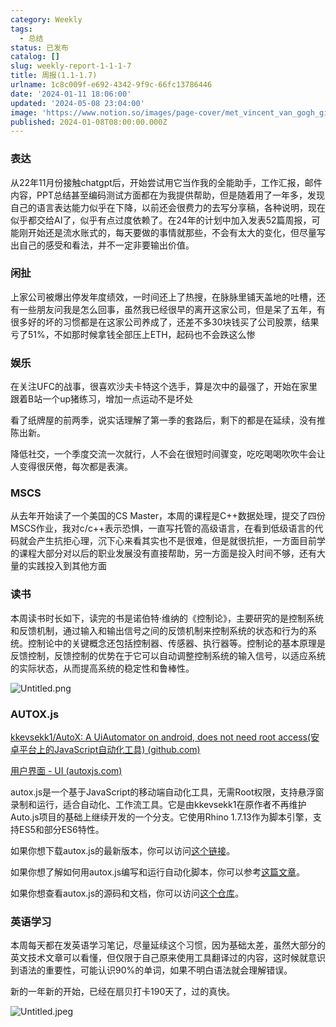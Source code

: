 ```yaml
---
category: Weekly
tags:
  - 总结
status: 已发布
catalog: []
slug: weekly-report-1-1-1-7
title: 周报(1.1-1.7)
urlname: 1c8c009f-e692-4342-9f9c-66fc13786446
date: '2024-01-11 18:06:00'
updated: '2024-05-08 23:04:00'
image: 'https://www.notion.so/images/page-cover/met_vincent_van_gogh_ginoux.jpg'
published: 2024-01-08T08:00:00.000Z
---
```


### 表达


从22年11月份接触chatgpt后，开始尝试用它当作我的全能助手，工作汇报，邮件内容，PPT总结甚至编码测试方面都在为我提供帮助，但是随着用了一年多，发现自己的语言表达能力似乎在下降，以前还会很费力的去写分享稿，各种说明，现在似乎都交给AI了，似乎有点过度依赖了。在24年的计划中加入发表52篇周报，可能刚开始还是流水账式的，每天要做的事情就那些，不会有太大的变化，但尽量写出自己的感受和看法，并不一定非要输出价值。


### 闲扯


上家公司被爆出停发年度绩效，一时间还上了热搜，在脉脉里铺天盖地的吐槽，还有一些朋友问我是怎么回事，虽然我已经很早的离开这家公司，但是呆了五年，有很多好的坏的习惯都是在这家公司养成了，还差不多30块钱买了公司股票，结果亏了51%，不如那时候拿钱全部压上ETH，起码也不会跌这么惨


### 娱乐


在关注UFC的战事，很喜欢沙夫卡特这个选手，算是次中的最强了，开始在家里跟着B站一个up猪练习，增加一点运动不是坏处


看了纸牌屋的前两季，说实话理解了第一季的套路后，剩下的都是在延续，没有推陈出新。


降低社交，一个季度交流一次就行，人不会在很短时间骤变，吃吃喝喝吹吹牛会让人变得很厌倦，每次都是表演。


### MSCS


从去年开始读了一个美国的CS Master，本周的课程是C++数据处理，提交了四份MSCS作业，我对c/c++表示恐惧，一直写托管的高级语言，在看到低级语言的代码就会产生抗拒心理，沉下心来看其实也不是很难，但是就很抗拒，一方面目前学的课程大部分对以后的职业发展没有直接帮助，另一方面是投入时间不够，还有大量的实践投入到其他方面


### 读书


本周读书时长如下，读完的书是诺伯特·维纳的《控制论》，主要研究的是控制系统和反馈机制，通过输入和输出信号之间的反馈机制来控制系统的状态和行为的系统。控制论中的关键概念还包括控制器、传感器、执行器等。控制论的基本原理是反馈控制，反馈控制的优势在于它可以自动调整控制系统的输入信号，以适应系统的实际状态，从而提高系统的稳定性和鲁棒性。


![Untitled.png](https://prod-files-secure.s3.us-west-2.amazonaws.com/5d24fe63-e567-4804-86f9-9fdc62e13082/4d744901-b410-4924-8554-36cce6e9aab7/Untitled.png?X-Amz-Algorithm=AWS4-HMAC-SHA256&X-Amz-Content-Sha256=UNSIGNED-PAYLOAD&X-Amz-Credential=ASIAZI2LB466ZTDVXNEK%2F20250416%2Fus-west-2%2Fs3%2Faws4_request&X-Amz-Date=20250416T053956Z&X-Amz-Expires=3600&X-Amz-Security-Token=IQoJb3JpZ2luX2VjELX%2F%2F%2F%2F%2F%2F%2F%2F%2F%2FwEaCXVzLXdlc3QtMiJIMEYCIQD2N1hc%2F6T%2FZUfkxUVlF6EBpiDYRNamCVq0NyU51SaoTAIhAIe3eeTN8i6OhR74FzzfRYGVwnO6TL3EhALgJNAFBmI2Kv8DCD4QABoMNjM3NDIzMTgzODA1Igz8xMjVK9Z7BA6rofkq3AM%2FJ1WXcWI0LypTRcx7VyXc6luiMI6zKtGrqaLbIQ5%2BP4QJcD9F5FtLw%2Fp0q%2BW3r%2BBMf2F6I7n6DUN1E1QqaUpVZdZBHbKn%2FqjhWT4OmtNeL84YJ4ULTYpvHN1ghAsPFp8aIPAwIL11yS12sQQkvpOjXMK3EVWeWVzKyqNWri9tE4Z%2FGDJxFbEZqwWSprHRRl%2Bac4xEI3on8a2GLQ5ZCme7LOIKbGUDhfc0itHjPZqZPuQdzYqHovKVvegbfDOdv4sfId6m%2BdK8GQOGatGe2UbVzM3U7rvrZfxuv%2BdZYEBpYloljmMOng2tAFfW5JOGOT%2BYCoywrGdLp%2BLglvE9rgewZA%2BJiYDplieAk25GjzFyChR8Zxp9tch%2B8DFa8vM52JldQHHtdS40tnxTaC9pXVkriobxP1Mgg%2FG6%2B5X3yPlKSaMzgHDzeXVH5bAZ0wc7fmrW%2Fd2SXtArpOCow9SeuMAclny%2B5eUo2CeHNT3P7jUV7i8TRfZcIAqWdUwl4FwzfrhWI%2FukpiJN5f%2FBxo4aPzOiwizdsBmRznD%2BU1lCwSLsY3Z2znZ3rK%2BdGQU0VXUePfN0pMpWN33aRjKx5zEAkB6elaP0WLGCh%2FtTfVtP7WPXT%2BQyaTZbdE7wzDK4QDD%2F7vy%2FBjqkAaiiX8lZJAduEcRt1gWwZEogAFGNpx9RRE5GBOwuLvrRr1Bui7Qf9ro313iOVwzDIj1SUUjxfK44tvbQFFLMk0p%2FWr%2B4lEKVzSBalrOTMjW9z8O2DB%2BvsXoKszXy1dtJ%2F%2FqubBCjXyELqK7ytERbe3s6PrMK6i0FA%2Fy30laBr7h5OTds3r0dBjnEtOHfecAf2jRheRfOfTwDjSwpcHUzhPMUWIeT&X-Amz-Signature=41e976d8616982ef5dd7a30bb712935b69ce1e7d7c9e4325af69b2a540d3822a&X-Amz-SignedHeaders=host&x-id=GetObject)


### AUTOX.js


[kkevsekk1/AutoX: A UiAutomator on android, does not need root access(安卓平台上的JavaScript自动化工具) (github.com)](https://github.com/kkevsekk1/AutoX)


[用户界面 - UI (autoxjs.com)](http://doc.autoxjs.com/#/ui)


autox.js是一个基于JavaScript的移动端自动化工具，无需Root权限，支持悬浮窗录制和运行，适合自动化、工作流工具。它是由kkevsekk1在原作者不再维护Auto.js项目的基础上继续开发的一个分支。它使用Rhino 1.7.13作为脚本引擎，支持ES5和部分ES6特性。


如果你想下载autox.js的最新版本，你可以访问[这个链接](https://github.com/kkevsekk1/AutoX/releases)。


如果你想了解如何用autox.js编写和运行自动化脚本，你可以参考[这篇文章](https://www.cnblogs.com/ghj1976/p/autoxjs.html)。


如果你想查看autox.js的源码和文档，你可以访问[这个仓库](https://github.com/kkevsekk1/AutoX)。


### 英语学习


本周每天都在发英语学习笔记，尽量延续这个习惯，因为基础太差，虽然大部分的英文技术文章可以看懂，但仅限于自己原来使用工具翻译过的内容，这时候就意识到语法的重要性，可能认识90%的单词，如果不明白语法就会理解错误。


新的一年新的开始，已经在扇贝打卡190天了，过的真快。


![Untitled.jpeg](https://prod-files-secure.s3.us-west-2.amazonaws.com/5d24fe63-e567-4804-86f9-9fdc62e13082/c04d3014-4bd3-4142-a613-19220f0a3512/Untitled.jpeg?X-Amz-Algorithm=AWS4-HMAC-SHA256&X-Amz-Content-Sha256=UNSIGNED-PAYLOAD&X-Amz-Credential=ASIAZI2LB466ZTDVXNEK%2F20250416%2Fus-west-2%2Fs3%2Faws4_request&X-Amz-Date=20250416T053956Z&X-Amz-Expires=3600&X-Amz-Security-Token=IQoJb3JpZ2luX2VjELX%2F%2F%2F%2F%2F%2F%2F%2F%2F%2FwEaCXVzLXdlc3QtMiJIMEYCIQD2N1hc%2F6T%2FZUfkxUVlF6EBpiDYRNamCVq0NyU51SaoTAIhAIe3eeTN8i6OhR74FzzfRYGVwnO6TL3EhALgJNAFBmI2Kv8DCD4QABoMNjM3NDIzMTgzODA1Igz8xMjVK9Z7BA6rofkq3AM%2FJ1WXcWI0LypTRcx7VyXc6luiMI6zKtGrqaLbIQ5%2BP4QJcD9F5FtLw%2Fp0q%2BW3r%2BBMf2F6I7n6DUN1E1QqaUpVZdZBHbKn%2FqjhWT4OmtNeL84YJ4ULTYpvHN1ghAsPFp8aIPAwIL11yS12sQQkvpOjXMK3EVWeWVzKyqNWri9tE4Z%2FGDJxFbEZqwWSprHRRl%2Bac4xEI3on8a2GLQ5ZCme7LOIKbGUDhfc0itHjPZqZPuQdzYqHovKVvegbfDOdv4sfId6m%2BdK8GQOGatGe2UbVzM3U7rvrZfxuv%2BdZYEBpYloljmMOng2tAFfW5JOGOT%2BYCoywrGdLp%2BLglvE9rgewZA%2BJiYDplieAk25GjzFyChR8Zxp9tch%2B8DFa8vM52JldQHHtdS40tnxTaC9pXVkriobxP1Mgg%2FG6%2B5X3yPlKSaMzgHDzeXVH5bAZ0wc7fmrW%2Fd2SXtArpOCow9SeuMAclny%2B5eUo2CeHNT3P7jUV7i8TRfZcIAqWdUwl4FwzfrhWI%2FukpiJN5f%2FBxo4aPzOiwizdsBmRznD%2BU1lCwSLsY3Z2znZ3rK%2BdGQU0VXUePfN0pMpWN33aRjKx5zEAkB6elaP0WLGCh%2FtTfVtP7WPXT%2BQyaTZbdE7wzDK4QDD%2F7vy%2FBjqkAaiiX8lZJAduEcRt1gWwZEogAFGNpx9RRE5GBOwuLvrRr1Bui7Qf9ro313iOVwzDIj1SUUjxfK44tvbQFFLMk0p%2FWr%2B4lEKVzSBalrOTMjW9z8O2DB%2BvsXoKszXy1dtJ%2F%2FqubBCjXyELqK7ytERbe3s6PrMK6i0FA%2Fy30laBr7h5OTds3r0dBjnEtOHfecAf2jRheRfOfTwDjSwpcHUzhPMUWIeT&X-Amz-Signature=0341abd1f18c6c6fcf37f7c69aa96816ecd26a37c30bbb4c1cb2f862a8f2d090&X-Amz-SignedHeaders=host&x-id=GetObject)

